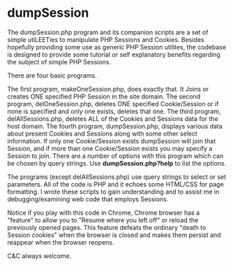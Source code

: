 # dumpSession
The dumpSession.php program and its companion scripts are a set of simple utiLEETies to manipulate PHP Sessions and Cookies.  Besides hopefully providing some use as generic PHP Session utilites, the codebase is designed to provide some tutorial or self explanatory benefits regarding the subject of simple PHP Sessions.

There are four basic programs.

The first program, makeOneSession.php, does exactly that. It Joins or creates ONE specified PHP Session in the site domain.
The second program, delOneSession.php, deletes ONE specified Cookie/Session or if none is specified and only one exists, deletes that one.
The third program, delAllSessions.php, deletes ALL of the Cookies and Sessions data for the host domain.
The fourth program, dumpSession.php, displays various data about present Cookies and Sessions along with some other select information. If only one Cookie/Session exists dumpSession will join that Session, and if more than one Cookie/Session exists you may specify a Session to join. There are a number of options with this program which can be chosen by query strings. Use <b>dumpSession.php?help</b> to list the options.

The programs (except delAllSessions.php) use query strings to select or set parameters. All of the code is PHP and it echoes some HTML/CSS for page formatting. I wrote these scripts to gain understanding and to assist me in debugging/examining web code that employs Sessions.

Notice if you play with this code in Chrome, Chrome browser has a "feature" to allow you to "Resume where you left off" or reload the previously opened pages. This feature defeats the ordinary "death to Session cookies" when the browser is closed and makes them persist and reappear when the browser reopens.

C&C always welcome.
